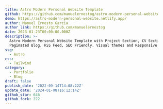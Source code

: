 ```yaml
---
title: Astro Modern Personal Website Template
github: https://github.com/manuelernestog/astro-modern-personal-website
demo: https://astro-modern-personal-website.netlify.app/
author: Manuel Ernesto Garcia
author_link: https://github.com/manuelernestog
date: 2023-01-23T00:00:00.000Z
description: >-
  Astro Modern Personal Website Template with Project Section, CV Section,
  Paginated Blog, RSS Feed, SEO Friendly, Visual themes and Responsive Desing.
ssg:
  - Astro
css:
  - Tailwind
category:
  - Portfolio
  - Blog
draft: false
publish_date: '2022-09-14T14:08:22Z'
update_date: '2024-01-08T16:12:14Z'
github_star: 646
github_fork: 222
---
```

